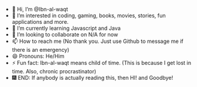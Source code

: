 - 👋 Hi, I’m @Ibn-al-waqt
- 👀 I’m interested in coding, gaming, books, movies, stories, fun applications and more.
- 🌱 I’m currently learning Javascript and Java
- 💞️ I’m looking to collaborate on N/A for now
- 📫 How to reach me (No thank you. Just use Github to message me if there is an emergency)
- 😄 Pronouns: He/Him 
- ⚡ Fun fact: Ibn-al-waqt means child of time. (This is because I get lost in time. Also, chronic procrastinator)
- 🎆 END: If anybody is actually reading this, then HI! and Goodbye!
<!---
Ibn-al-waqt/Ibn-al-waqt is a ✨ special ✨ repository because its `README.md` (this file) appears on your GitHub profile.
You can click the Preview link to take a look at your changes.
--->
